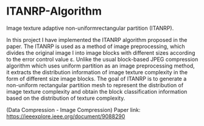 # ITANRP-Algorithm

Image texture adaptive non-uniformrectangular partition (ITANRP). 

In this project I have implemented the ITANRP algorithm proposed in the paper. The ITANRP is used as a method of image preprocessing, which divides the original image I into image blocks with different sizes according to the error control value ε. Unlike the usual block-based JPEG compression algorithm which uses uniform partition as an image preprocessing method, it extracts the distribution information of image texture complexity in the form of different size image blocks. The goal of ITANRP is to generate a non-uniform rectangular partition mesh to represent the distribution of image texture complexity and obtain the block classification information based on the distribution of texture complexity.

(Data Compression - Image Compression)
Paper link: https://ieeexplore.ieee.org/document/9088290
